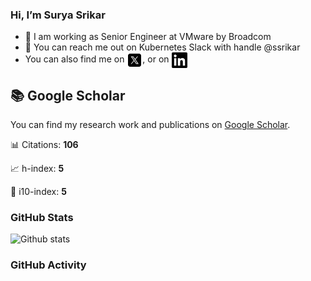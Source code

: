 ### Hi, I’m Surya Srikar

- 💼 I am working as Senior Engineer at VMware by Broadcom
- 💬 You can reach me out on Kubernetes Slack with handle @ssrikar
- You can also find me on <a href="https://X.com/SURYASRIKAR" target="blank"><img align="center" src="https://raw.githubusercontent.com/SuryaSrikar/suryasrikar/master/svg/x.svg" alt="ssrikar" height="25" width="25" color="#1DA1f2" /></a>, or on <a href="https://www.linkedin.com/in/suryasrikar/" target="blank"><img align="center" src="https://raw.githubusercontent.com/SuryaSrikar/suryasrikar/master/svg/linkedin.svg" alt="ssrikar" height="25" width="25" /></a>

## 📚 Google Scholar
You can find my research work and publications on [Google Scholar](https://scholar.google.com/citations?user=KKS2dsQAAAAJ&hl=en).

📊 Citations: **106**

📈 h-index: **5**

🏅 i10-index: **5**


### GitHub Stats
![Github stats](https://github-readme-stats.vercel.app/api?username=SuryaSrikar&count_private=true&show_icons=true&theme=tokyonight)

### GitHub Activity 
<!--START_SECTION:activity-->

<!--END_SECTION:activity-->
